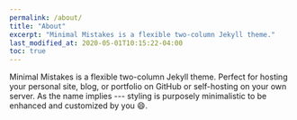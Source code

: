```yaml
---
permalink: /about/
title: "About"
excerpt: "Minimal Mistakes is a flexible two-column Jekyll theme."
last_modified_at: 2020-05-01T10:15:22-04:00
toc: true
---
```


Minimal Mistakes is a flexible two-column Jekyll theme. Perfect for hosting your personal site, blog, or portfolio on GitHub or self-hosting on your own server. As the name implies --- styling is purposely minimalistic to be enhanced and customized by you :smile:.

